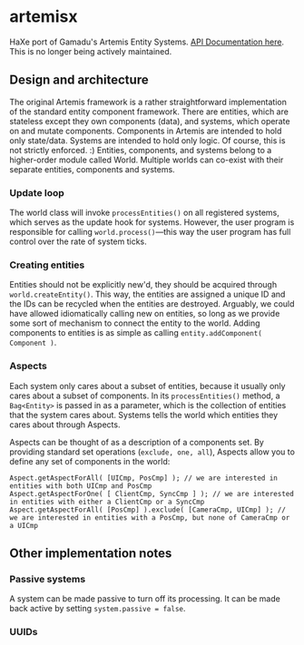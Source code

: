 artemisx
========

HaXe port of Gamadu's Artemis Entity Systems. [API Documentation here](http://davidyu.github.io/artemisx/doc). This is no longer being actively maintained.

## Design and  architecture

The original Artemis framework is a rather straightforward implementation of the standard entity component framework. There are entities, which are stateless except they own components (data), and systems, which operate on and mutate components. Components in Artemis are intended to hold only state/data. Systems are intended to hold only logic. Of course, this is not strictly enforced. :) Entities, components, and systems belong to a higher-order module called World. Multiple worlds can co-exist with their separate entities, components and systems.

### Update loop

The world class will invoke `processEntities()` on all registered systems, which serves as the update hook for systems. However, the user program is responsible for calling `world.process()`—this way the user program has full control over the rate of system ticks.

### Creating entities

Entities should not be explicitly new'd, they should be acquired through `world.createEntity()`. This way, the entities are assigned a unique ID and the IDs can be recycled when the entities are destroyed. Arguably, we could have allowed idiomatically calling new on entities, so long as we provide some sort of mechanism to connect the entity to the world. Adding components to entities is as simple as calling `entity.addComponent( Component )`.

### Aspects

Each system only cares about a subset of entities, because it usually only cares about a subset of components. In its `processEntities()` method, a `Bag<Entity>` is passed in as a parameter, which is the collection of entities that the system cares about. Systems tells the world which entities they cares about through Aspects.

Aspects can be thought of as a description of a components set. By providing standard set operations (`exclude, one, all`), Aspects allow you to define any set of components in the world:

```
Aspect.getAspectForAll( [UICmp, PosCmp] ); // we are interested in entities with both UICmp and PosCmp
Aspect.getAspectForOne( [ ClientCmp, SyncCmp ] ); // we are interested in entities with either a ClientCmp or a SyncCmp
Aspect.getAspectForAll( [PosCmp] ).exclude( [CameraCmp, UICmp] ); // we are interested in entities with a PosCmp, but none of CameraCmp or a UICmp
```

## Other implementation notes

### Passive systems

A system can be made passive to turn off its processing. It can be made back active by setting `system.passive = false`.

### UUIDs


